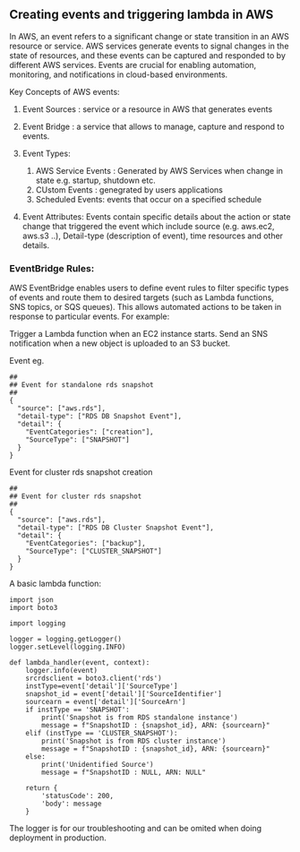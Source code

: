 ## Creating events and triggering lambda in AWS

In AWS, an event refers to a significant change or state transition in an AWS resource or service. AWS services generate events to signal changes in the state of resources, and these events can be captured and responded to by different AWS services. Events are crucial for enabling automation, monitoring, and notifications in cloud-based environments.

Key Concepts of AWS events:
1. Event Sources : service or a resource in AWS that generates events
2. Event Bridge : a service that allows to manage, capture and respond to events.
3. Event Types: 
	1. AWS Service Events : Generated by AWS Services when change in state e.g. startup, shutdown etc.
	1. CUstom Events : genegrated by users applications
	1. Scheduled Events: events that occur on a specified schedule 

4. Event Attributes: Events contain specific details about the action or state change that triggered the event which include source (e.g. aws.ec2, aws.s3 ..), Detail-type (description of event), time resources and other details.

### EventBridge Rules:
AWS EventBridge enables users to define event rules to filter specific types of events and route them to desired targets (such as Lambda functions, SNS topics, or SQS queues). This allows automated actions to be taken in response to particular events. For example:

Trigger a Lambda function when an EC2 instance starts.
Send an SNS notification when a new object is uploaded to an S3 bucket.  


Event eg.
```
##
## Event for standalone rds snapshot
##
{
  "source": ["aws.rds"],
  "detail-type": ["RDS DB Snapshot Event"],
  "detail": {
    "EventCategories": ["creation"],
    "SourceType": ["SNAPSHOT"]
  }
}
```

Event for cluster rds snapshot creation
```
##
## Event for cluster rds snapshot
##
{
  "source": ["aws.rds"],
  "detail-type": ["RDS DB Cluster Snapshot Event"],
  "detail": {
    "EventCategories": ["backup"],
    "SourceType": ["CLUSTER_SNAPSHOT"]
  }
}
```

A basic lambda function:
```
import json
import boto3

import logging

logger = logging.getLogger()
logger.setLevel(logging.INFO)

def lambda_handler(event, context):
    logger.info(event)
    srcrdsclient = boto3.client('rds')
    instType=event['detail']['SourceType']
    snapshot_id = event['detail']['SourceIdentifier'] 
    sourcearn = event['detail']['SourceArn']
    if instType == 'SNAPSHOT':
        print('Snapshot is from RDS standalone instance')
        message = f"SnapshotID : {snapshot_id}, ARN: {sourcearn}"
    elif (instType == 'CLUSTER_SNAPSHOT'):
        print('Snapshot is from RDS cluster instance')
        message = f"SnapshotID : {snapshot_id}, ARN: {sourcearn}"
    else:
        print('Unidentified Source')
        message = f"SnapshotID : NULL, ARN: NULL"

    return {
        'statusCode': 200,
        'body': message
    }
```

The logger is for our troubleshooting and can be omited when doing deployment in production.
